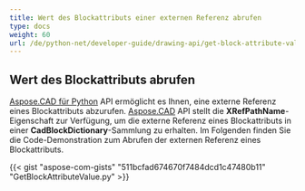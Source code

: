```yaml
---
title: Wert des Blockattributs einer externen Referenz abrufen
type: docs
weight: 60
url: /de/python-net/developer-guide/drawing-api/get-block-attribute-value-of-external-reference/
---
```


## **Wert des Blockattributs abrufen**

[Aspose.CAD für Python](/de/cad/python/) API ermöglicht es Ihnen, eine externe Referenz eines Blockattributs abzurufen. [Aspose.CAD](https://products.aspose.com/cad/python/) API stellt die **XRefPathName**-Eigenschaft zur Verfügung, um die externe Referenz eines Blockattributs in einer **CadBlockDictionary**-Sammlung zu erhalten. Im Folgenden finden Sie die Code-Demonstration zum Abrufen der externen Referenz eines Blockattributs.

{{< gist "aspose-com-gists" "511bcfad674670f7484dcd1c47480b11" "GetBlockAttributeValue.py" >}}
